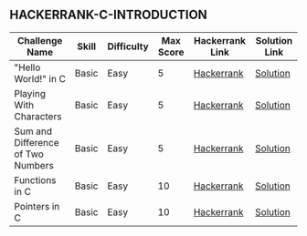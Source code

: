 ## HACKERRANK-C-INTRODUCTION

| Challenge Name | Skill | Difficulty | Max Score | Hackerrank Link | Solution Link |
| --- | --- | --- | --- | --- | --- |
| "Hello World!" in C | Basic | Easy | 5 | [Hackerrank](https://www.hackerrank.com/domains/c?badge_type=c&filters%5Bsubdomains%5D%5B%5D=c-introduction) | [Solution](https://github.com/kg-0805/HackerRank-Solutions/blob/main/C%20PRACTICE/Introduction/Hello%20World!%20in%20C/Soluction.c) |
| Playing With Characters | Basic | Easy | 5 | [Hackerrank](https://www.hackerrank.com/challenges/playing-with-characters) | [Solution](https://github.com/kg-0805/HackerRank-Solutions/blob/main/C%20PRACTICE/Introduction/Playing%20With%20Characters/Solution.c) |
| Sum and Difference of Two Numbers | Basic | Easy | 5 | [Hackerrank](https://www.hackerrank.com/challenges/sum-numbers-c) | [Solution](https://github.com/kg-0805/HackerRank-Solutions/blob/main/C%20PRACTICE/Introduction/Sum%20and%20Difference%20of%20Two%20Numbers/Solution.c) |
| Functions in C | Basic | Easy | 10 | [Hackerrank](https://www.hackerrank.com/challenges/functions-in-c) | [Solution](https://github.com/kg-0805/HackerRank-Solutions/blob/main/C%20PRACTICE/Introduction/Functions%20in%20C/Solution.c) |
| Pointers in C | Basic | Easy | 10 | [Hackerrank](https://www.hackerrank.com/challenges/pointer-in-c) | [Solution](https://github.com/kg-0805/HackerRank-Solutions/blob/main/C%20PRACTICE/Introduction/Pointers%20in%20C/Solution.c) |

